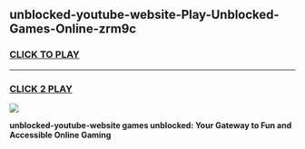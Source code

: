 
## unblocked-youtube-website-Play-Unblocked-Games-Online-zrm9c
<h3>
<a href="https://premium76.site?title=unblocked-youtube-website&ref=24A">CLICK TO PLAY</a></h3>
<hr>

<h3>
<a href="https://premium76.site?title=unblocked-youtube-website&ref=24A">CLICK 2 PLAY</a>
  
</h3>

<a href="https://premium76.site?title=unblocked-youtube-website&ref=24A"><img src="https://clearcache.store/games.png"></a>


**unblocked-youtube-website games unblocked: Your Gateway to Fun and Accessible Online Gaming**
